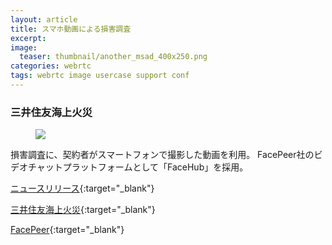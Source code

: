 ```yaml
---
layout: article
title: スマホ動画による損害調査
excerpt: 
image:
  teaser: thumbnail/another_msad_400x250.png
categories: webrtc
tags: webrtc image usercase support conf
---
```


### 三井住友海上火災

<figure>
	<img src="{{ site.url | replace_first: 'http://', '//' | replace_first: 'https://', '//' }}{{ site.baseurl }}/images/pages/msad.jpg">
</figure>

損害調査に、契約者がスマートフォンで撮影した動画を利用。
FacePeer社のビデオチャットプラットフォームとして「FaceHub」を採用。

[ニュースリリース](https://www.face-peer.com/news/detail/170313.html){:target="_blank"}

[三井住友海上火災](http://www.ms-ins.com/){:target="_blank"}

[FacePeer](https://www.face-peer.com/index){:target="_blank"}
